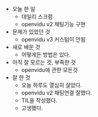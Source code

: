 - 오늘 한 일
    - 데일리 스크럼
    - openvidu v2 채팅기능 구현
- 문제가 있었던 것
    - openvidu v3 커스텀이 안됨
- 새로 배운 것
    - 어떻게든 방법은 있다.
- 아직 잘 모르는 것, 부족한 것
    - openvidu에 관한 모든것
- 잘 한 것
    - 오늘 하루도 열심히 살았다.
    - openvidu v2 채팅연결 잘했다.
    - TIL을 작성했다.
    - 고생했다.
